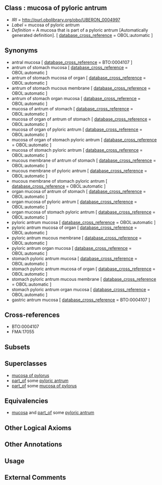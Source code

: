 
## Class : mucosa of pyloric antrum

 * *IRI* = http://purl.obolibrary.org/obo/UBERON_0004997
 * *Label* = mucosa of pyloric antrum
 * *Definition* = A mucosa that is part of a pyloric antrum [Automatically generated definition]. [ [database_cross_reference](../../ef/oboInOwl#hasDbXref.md) = OBOL:automatic ]

## Synonyms

 * antral mucosa [ [database_cross_reference](../../ef/oboInOwl#hasDbXref.md) = BTO:0004107 ]
 * antrum of stomach mucosa [ [database_cross_reference](../../ef/oboInOwl#hasDbXref.md) = OBOL:automatic ]
 * antrum of stomach mucosa of organ [ [database_cross_reference](../../ef/oboInOwl#hasDbXref.md) = OBOL:automatic ]
 * antrum of stomach mucous membrane [ [database_cross_reference](../../ef/oboInOwl#hasDbXref.md) = OBOL:automatic ]
 * antrum of stomach organ mucosa [ [database_cross_reference](../../ef/oboInOwl#hasDbXref.md) = OBOL:automatic ]
 * mucosa of antrum of stomach [ [database_cross_reference](../../ef/oboInOwl#hasDbXref.md) = OBOL:automatic ]
 * mucosa of organ of antrum of stomach [ [database_cross_reference](../../ef/oboInOwl#hasDbXref.md) = OBOL:automatic ]
 * mucosa of organ of pyloric antrum [ [database_cross_reference](../../ef/oboInOwl#hasDbXref.md) = OBOL:automatic ]
 * mucosa of organ of stomach pyloric antrum [ [database_cross_reference](../../ef/oboInOwl#hasDbXref.md) = OBOL:automatic ]
 * mucosa of stomach pyloric antrum [ [database_cross_reference](../../ef/oboInOwl#hasDbXref.md) = OBOL:automatic ]
 * mucous membrane of antrum of stomach [ [database_cross_reference](../../ef/oboInOwl#hasDbXref.md) = OBOL:automatic ]
 * mucous membrane of pyloric antrum [ [database_cross_reference](../../ef/oboInOwl#hasDbXref.md) = OBOL:automatic ]
 * mucous membrane of stomach pyloric antrum [ [database_cross_reference](../../ef/oboInOwl#hasDbXref.md) = OBOL:automatic ]
 * organ mucosa of antrum of stomach [ [database_cross_reference](../../ef/oboInOwl#hasDbXref.md) = OBOL:automatic ]
 * organ mucosa of pyloric antrum [ [database_cross_reference](../../ef/oboInOwl#hasDbXref.md) = OBOL:automatic ]
 * organ mucosa of stomach pyloric antrum [ [database_cross_reference](../../ef/oboInOwl#hasDbXref.md) = OBOL:automatic ]
 * pyloric antrum mucosa [ [database_cross_reference](../../ef/oboInOwl#hasDbXref.md) = OBOL:automatic ]
 * pyloric antrum mucosa of organ [ [database_cross_reference](../../ef/oboInOwl#hasDbXref.md) = OBOL:automatic ]
 * pyloric antrum mucous membrane [ [database_cross_reference](../../ef/oboInOwl#hasDbXref.md) = OBOL:automatic ]
 * pyloric antrum organ mucosa [ [database_cross_reference](../../ef/oboInOwl#hasDbXref.md) = OBOL:automatic ]
 * stomach pyloric antrum mucosa [ [database_cross_reference](../../ef/oboInOwl#hasDbXref.md) = OBOL:automatic ]
 * stomach pyloric antrum mucosa of organ [ [database_cross_reference](../../ef/oboInOwl#hasDbXref.md) = OBOL:automatic ]
 * stomach pyloric antrum mucous membrane [ [database_cross_reference](../../ef/oboInOwl#hasDbXref.md) = OBOL:automatic ]
 * stomach pyloric antrum organ mucosa [ [database_cross_reference](../../ef/oboInOwl#hasDbXref.md) = OBOL:automatic ]
 * gastric antrum mucosa [ [database_cross_reference](../../ef/oboInOwl#hasDbXref.md) = BTO:0004107 ]

## Cross-references

 * BTO:0004107
 * FMA:17055

## Subsets


## Superclasses

 * [mucosa of pylorus](../../UBERON/98/UBERON_0004998.md)
 * [part_of](../../BFO/50/BFO_0000050.md) some [pyloric antrum](../../UBERON/65/UBERON_0001165.md)
 * [part_of](../../BFO/50/BFO_0000050.md) some [mucosa of pylorus](../../UBERON/98/UBERON_0004998.md)

## Equivalencies

 * [mucosa](../../UBERON/44/UBERON_0000344.md) and [part_of](../../BFO/50/BFO_0000050.md) some [pyloric antrum](../../UBERON/65/UBERON_0001165.md)

## Other Logical Axioms


## Other Annotations


## Usage


## External Comments

